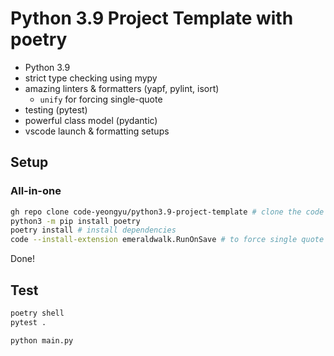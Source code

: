 # Python 3.9 Project Template with poetry

- Python 3.9
- strict type checking using mypy
- amazing linters & formatters (yapf, pylint, isort)
  - `unify` for forcing single-quote
- testing (pytest)
- powerful class model (pydantic)
- vscode launch & formatting setups

## Setup

### All-in-one

```sh
gh repo clone code-yeongyu/python3.9-project-template # clone the code into your local
python3 -m pip install poetry
poetry install # install dependencies
code --install-extension emeraldwalk.RunOnSave # to force single quote
```

Done!

## Test

```sh
poetry shell
pytest .
```

```sh
python main.py
```
